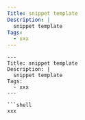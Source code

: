 ```yaml
---
Title: snippet template
Description: |
  snippet template
Tags:
  - xxx
---
```


````shell
---
Title: snippet template
Description: |
  snippet template
Tags:
  - xxx
---

```shell
xxx
````

```

```
